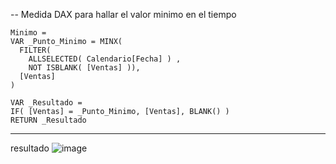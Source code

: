-- Medida DAX para hallar el valor minimo en el tiempo
```
Minimo = 
VAR _Punto_Minimo = MINX(
  FILTER(
    ALLSELECTED( Calendario[Fecha] ) , 
    NOT ISBLANK( [Ventas] )), 
  [Ventas]
)

VAR _Resultado = 
IF( [Ventas] = _Punto_Minimo, [Ventas], BLANK() )
RETURN _Resultado
```

---
resultado
![image](https://github.com/user-attachments/assets/729d41f1-0e56-4a73-a53a-e428cad3d305)
